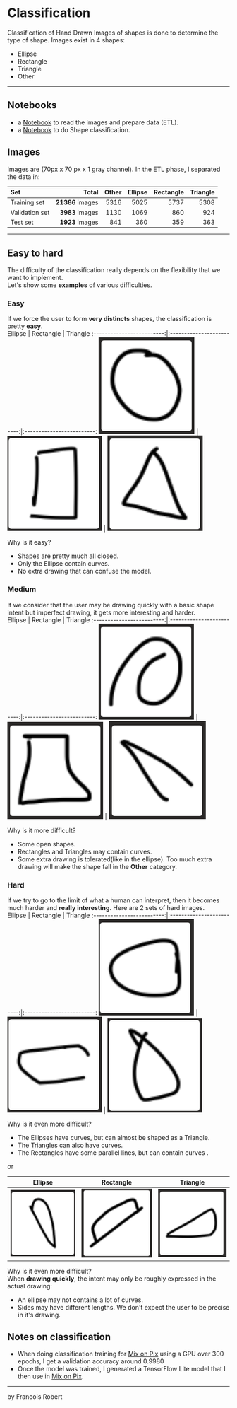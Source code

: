 # Classification

Classification of Hand Drawn Images of shapes is done to determine the type of shape. Images exist in 4 shapes:
- Ellipse
- Rectangle
- Triangle
- Other

---

## Notebooks
- a [Notebook](notebooks/a_prepare_data.ipynb) to read the images and prepare data (ETL).
- a [Notebook](notebooks/b_classify_shapes.ipynb) to do Shape classification. 

## Images
Images are (70px x 70 px x 1 gray channel). In the ETL phase, I separated the data in:

| Set | Total | Other | Ellipse |  Rectangle | Triangle |
| :--------------|---------------:|---------------:|---------------:|---------------:|---------------: |
| Training set |  **21386** images  |  5316  | 5025 |  5737  | 5308 |
| Validation set | **3983** images  |  1130  | 1069 |  860  | 924 |
| Test set | **1923** images  |  841  | 360 |  359  | 363 |

---
## Easy to hard
The difficulty of the classification really depends on the flexibility that we want to implement.  
Let's show some **examples** of various difficulties.
### Easy
If we force the user to form **very distincts** shapes, the classification is pretty **easy**.  
Ellipse            |  Rectangle | Triangle
:-------------------------:|:-------------------------:|:-------------------------:
![](readme_images/Easy/Ell1.png)  |  ![](readme_images/Easy/Rect1.png)  | ![](readme_images/Easy/Tri1.png) 
  
Why is it easy?
- Shapes are pretty much all closed.
- Only the Ellipse contain curves.
- No extra drawing that can confuse the model.
### Medium
If we consider that the user may be drawing quickly with a basic shape intent but imperfect drawing, it gets more interesting and harder.  
Ellipse            |  Rectangle | Triangle
:-------------------------:|:-------------------------:|:-------------------------:
![](readme_images/Medium/Ell1.png)  |  ![](readme_images/Medium/Rect1.png)  | ![](readme_images/Medium/Tri1.png) 

Why is it more difficult?
- Some open shapes.
- Rectangles and Triangles may contain curves.
- Some extra drawing is tolerated(like in the ellipse). Too much extra drawing will make the shape fall in the **Other** category.

### Hard
If we try to go to the limit of what a human can interpret, then it becomes much harder and **really interesting**. Here are 2 sets of hard images.   
Ellipse            |  Rectangle | Triangle
:-------------------------:|:-------------------------:|:-------------------------:
![](readme_images/Hard/Ell1.png)  |  ![](readme_images/Hard/Rect1.png)  | ![](readme_images/Hard/Tri1.png)  

Why is it even more difficult?
- The Ellipses have curves, but can almost be shaped as a Triangle.
- The Triangles can also have curves.
- The Rectangles have some parallel lines, but can contain curves .  

or

Ellipse            |  Rectangle | Triangle
:-------------------------:|:-------------------------:|:-------------------------:
![](readme_images/Hard/Ell2.png)  |  ![](readme_images/Hard/Rect2.png)  | ![](readme_images/Hard/Tri2.png)  


Why is it even more difficult?  
When **drawing quickly**, the intent may only be roughly expressed in the actual drawing:
- An ellipse may not contains a lot of curves.
- Sides may have different lengths. We don't expect the user to be precise in it's drawing.

## Notes on classification
- When doing classification training for [Mix on Pix](https://apps.apple.com/us/app/mix-on-pix-text-on-photos/id633281586) using a GPU over 300 epochs, I get a validation accuracy around 0.9980
- Once the model was trained, I generated a TensorFlow Lite model that I then use in [Mix on Pix](https://apps.apple.com/us/app/mix-on-pix-text-on-photos/id633281586).
---
by Francois Robert 


